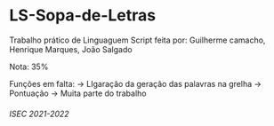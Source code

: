 # LS-Sopa-de-Letras

Trabalho prático de Linguaguem Script feita por: Guilherme camacho, Henrique Marques, João Salgado

Nota: 35%

Funções em falta:
 → LIgaração da geração das palavras na grelha
 → Pontuação
 → Muita parte do trabalho

###### ISEC 2021-2022

